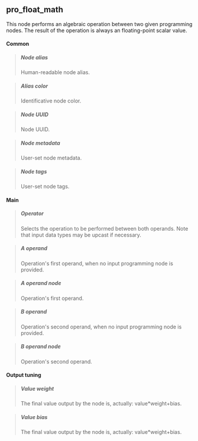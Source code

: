 ## **pro_float_math**

This node performs an algebraic operation between two given programming nodes. The result of the operation is always an floating-point scalar value.
#### Common

> ##### Node alias
> Human-readable node alias.

> ##### Alias color
> Identificative node color.

> ##### Node UUID
> Node UUID.

> ##### Node metadata
> User-set node metadata.

> ##### Node tags
> User-set node tags.

#### Main

> ##### Operator
> Selects the operation to be performed between both operands. Note that input data types may be upcast if necessary.

> ##### A operand
> Operation's first operand, when no input programming node is provided.

> ##### A operand node
> Operation's first operand.

> ##### B operand
> Operation's second operand, when no input programming node is provided.

> ##### B operand node
> Operation's second operand.

#### Output tuning

> ##### Value weight
> The final value output by the node is, actually: value*weight+bias.

> ##### Value bias
> The final value output by the node is, actually: value*weight+bias.

